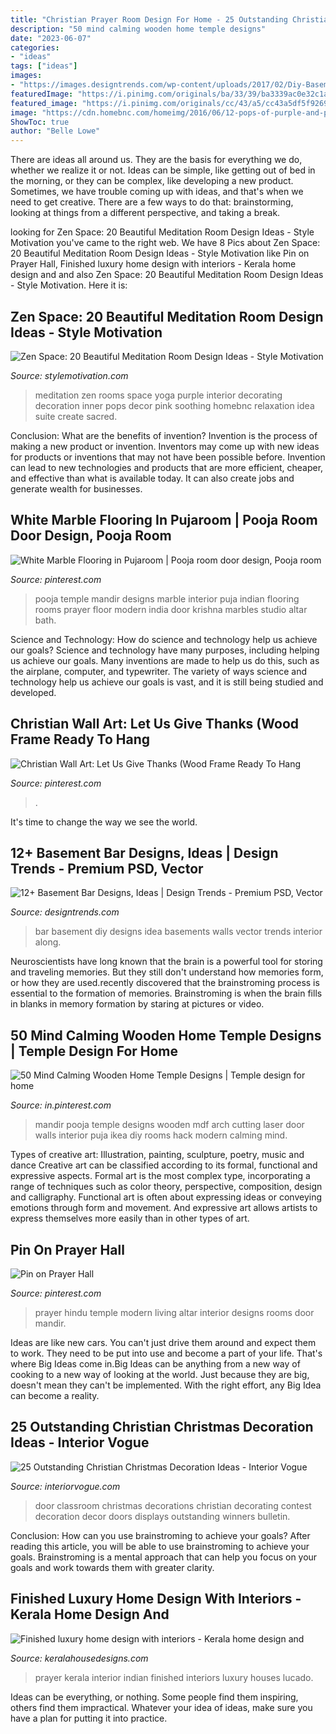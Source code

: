```yaml
---
title: "Christian Prayer Room Design For Home - 25 Outstanding Christian Christmas Decoration Ideas"
description: "50 mind calming wooden home temple designs"
date: "2023-06-07"
categories:
- "ideas"
tags: ["ideas"]
images:
- "https://images.designtrends.com/wp-content/uploads/2017/02/Diy-Basement-Bar-Idea.jpg"
featuredImage: "https://i.pinimg.com/originals/ba/33/39/ba3339ac0e32c1a9817a4c396b399bc0.jpg"
featured_image: "https://i.pinimg.com/originals/cc/43/a5/cc43a5df5f9269a74593cdfaf5635606.jpg"
image: "https://cdn.homebnc.com/homeimg/2016/06/12-pops-of-purple-and-pink-meditation-rooms-homebnc.jpg"
ShowToc: true
author: "Belle Lowe"
---
```



There are ideas all around us. They are the basis for everything we do, whether we realize it or not. Ideas can be simple, like getting out of bed in the morning, or they can be complex, like developing a new product. Sometimes, we have trouble coming up with ideas, and that's when we need to get creative. There are a few ways to do that: brainstorming, looking at things from a different perspective, and taking a break.

	

		
looking for Zen Space: 20 Beautiful Meditation Room Design Ideas - Style Motivation you've came to the right web. We have 8 Pics about Zen Space: 20 Beautiful Meditation Room Design Ideas - Style Motivation like Pin on Prayer Hall, Finished luxury home design with interiors - Kerala home design and and also Zen Space: 20 Beautiful Meditation Room Design Ideas - Style Motivation. Here it is:
		
    
## Zen Space: 20 Beautiful Meditation Room Design Ideas - Style Motivation

<img loading=lazy src="https://cdn.homebnc.com/homeimg/2016/06/12-pops-of-purple-and-pink-meditation-rooms-homebnc.jpg" onerror="this.onerror=null;this.src='https://tse1.mm.bing.net/th?id=OIP.rwkZy68YhaBAgQQABvRUpwHaE7&amp;pid=15.1';" alt="Zen Space: 20 Beautiful Meditation Room Design Ideas - Style Motivation">

_Source: stylemotivation.com_

>meditation zen rooms space yoga purple interior decorating decoration inner pops decor pink soothing homebnc relaxation idea suite create sacred. 

	

Conclusion: What are the benefits of invention?
Invention is the process of making a new product or invention. Inventors may come up with new ideas for products or inventions that may not have been possible before. Invention can lead to new technologies and products that are more efficient, cheaper, and effective than what is available today. It can also create jobs and generate wealth for businesses.

    
## White Marble Flooring In Pujaroom | Pooja Room Door Design, Pooja Room

<img loading=lazy src="https://i.pinimg.com/originals/ba/33/39/ba3339ac0e32c1a9817a4c396b399bc0.jpg" onerror="this.onerror=null;this.src='https://tse3.mm.bing.net/th?id=OIP.J2rjfzIm_ORZfr8R5RnnMQHaLL&amp;pid=15.1';" alt="White Marble Flooring in Pujaroom | Pooja room door design, Pooja room">

_Source: pinterest.com_

>pooja temple mandir designs marble interior puja indian flooring rooms prayer floor modern india door krishna marbles studio altar bath. 

	

Science and Technology: How do science and technology help us achieve our goals?
Science and technology have many purposes, including helping us achieve our goals. Many inventions are made to help us do this, such as the airplane, computer, and typewriter. The variety of ways science and technology help us achieve our goals is vast, and it is still being studied and developed.

    
## Christian Wall Art: Let Us Give Thanks (Wood Frame Ready To Hang

<img loading=lazy src="https://i.pinimg.com/originals/cc/43/a5/cc43a5df5f9269a74593cdfaf5635606.jpg" onerror="this.onerror=null;this.src='https://tse3.mm.bing.net/th?id=OIP.NE4RyPyZsml5ZeQwL_p3VQHaIH&amp;pid=15.1';" alt="Christian Wall Art: Let Us Give Thanks (Wood Frame Ready To Hang">

_Source: pinterest.com_

>. 

	

It's time to change the way we see the world.

    
## 12+ Basement Bar Designs, Ideas | Design Trends - Premium PSD, Vector

<img loading=lazy src="https://images.designtrends.com/wp-content/uploads/2017/02/Diy-Basement-Bar-Idea.jpg" onerror="this.onerror=null;this.src='https://tse4.mm.bing.net/th?id=OIP.4G_3MnPDNk4-kyIxZ4r-5wHaHW&amp;pid=15.1';" alt="12+ Basement Bar Designs, Ideas | Design Trends - Premium PSD, Vector">

_Source: designtrends.com_

>bar basement diy designs idea basements walls vector trends interior along. 

	

Neuroscientists have long known that the brain is a powerful tool for storing and traveling memories. But they still don't understand how memories form, or how they are used.recently discovered that the brainstroming process is essential to the formation of memories. Brainstroming is when the brain fills in blanks in memory formation by staring at pictures or video.

    
## 50 Mind Calming Wooden Home Temple Designs | Temple Design For Home

<img loading=lazy src="https://i.pinimg.com/736x/db/8b/0b/db8b0baab649b293be8bbfe682da45a7.jpg" onerror="this.onerror=null;this.src='https://tse4.mm.bing.net/th?id=OIP.N7k0elLBDCSuBfBZM4rJ9gHaNK&amp;pid=15.1';" alt="50 Mind Calming Wooden Home Temple Designs | Temple design for home">

_Source: in.pinterest.com_

>mandir pooja temple designs wooden mdf arch cutting laser door walls interior puja ikea diy rooms hack modern calming mind. 

	

Types of creative art: Illustration, painting, sculpture, poetry, music and dance
Creative art can be classified according to its formal, functional and expressive aspects. Formal art is the most complex type, incorporating a range of techniques such as color theory, perspective, composition, design and calligraphy. Functional art is often about expressing ideas or conveying emotions through form and movement. And expressive art allows artists to express themselves more easily than in other types of art.

    
## Pin On Prayer Hall

<img loading=lazy src="https://i.pinimg.com/736x/f1/af/83/f1af83a1479d5f1f2ab35123387f3018.jpg" onerror="this.onerror=null;this.src='https://tse2.mm.bing.net/th?id=OIP.VN4HOuTCCa-x2PKuOnj_IgHaO0&amp;pid=15.1';" alt="Pin on Prayer Hall">

_Source: pinterest.com_

>prayer hindu temple modern living altar interior designs rooms door mandir. 

	

Ideas are like new cars. You can't just drive them around and expect them to work. They need to be put into use and become a part of your life. That's where Big Ideas come in.Big Ideas can be anything from a new way of cooking to a new way of looking at the world. Just because they are big, doesn't mean they can't be implemented. With the right effort, any Big Idea can become a reality.

    
## 25 Outstanding Christian Christmas Decoration Ideas - Interior Vogue

<img loading=lazy src="http://interiorvogue.com/wp-content/uploads/2016/09/Christian-Christmas-Classroom-Door-Decorations.jpg" onerror="this.onerror=null;this.src='https://tse3.mm.bing.net/th?id=OIP.wRPSqrKeXL5ZjWoOG-jhigHaJ6&amp;pid=15.1';" alt="25 Outstanding Christian Christmas Decoration Ideas - Interior Vogue">

_Source: interiorvogue.com_

>door classroom christmas decorations christian decorating contest decoration decor doors displays outstanding winners bulletin. 

	

Conclusion: How can you use brainstroming to achieve your goals?
After reading this article, you will be able to use brainstroming to achieve your goals. Brainstroming is a mental approach that can help you focus on your goals and work towards them with greater clarity.

    
## Finished Luxury Home Design With Interiors - Kerala Home Design And

<img loading=lazy src="https://2.bp.blogspot.com/-9bSs_izEKac/UnI9_3MKiII/AAAAAAAAg-Q/6RdIvWW0RrU/s1600/prayer-room-interior.jpg" onerror="this.onerror=null;this.src='https://tse4.mm.bing.net/th?id=OIP.TLojm5_IBQOk9QGJbrKvpwHaJ4&amp;pid=15.1';" alt="Finished luxury home design with interiors - Kerala home design and">

_Source: keralahousedesigns.com_

>prayer kerala interior indian finished interiors luxury houses lucado. 

	

Ideas can be everything, or nothing. Some people find them inspiring, others find them impractical. Whatever your idea of ideas, make sure you have a plan for putting it into practice.

